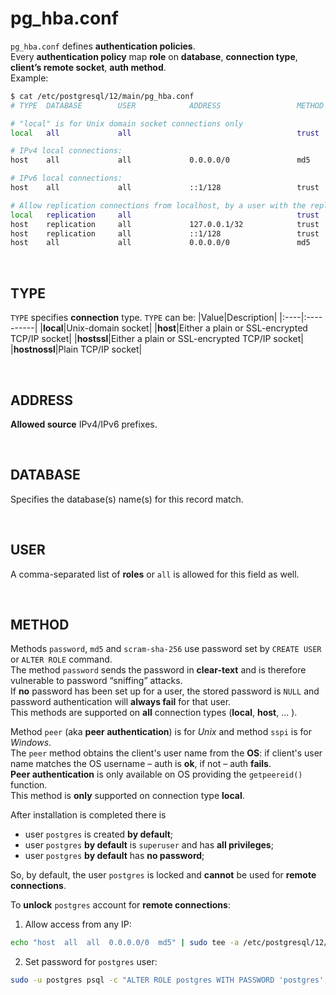 # pg_hba.conf
`pg_hba.conf` defines **authentication policies**.<br>
Every **authentication policy** map **role** on **database**, **connection type**, **client’s remote socket**, **auth method**.<br>
Example:
```bash
$ cat /etc/postgresql/12/main/pg_hba.conf 
# TYPE  DATABASE        USER            ADDRESS                 METHOD

# "local" is for Unix domain socket connections only
local   all             all                                     trust

# IPv4 local connections:
host    all             all             0.0.0.0/0               md5

# IPv6 local connections:
host    all             all             ::1/128                 trust

# Allow replication connections from localhost, by a user with the replication privilege.
local   replication     all                                     trust
host    replication     all             127.0.0.1/32            trust
host    replication     all             ::1/128                 trust
host    all             all             0.0.0.0/0               md5
```

<br>

## TYPE
`TYPE` specifies **connection** type.
`TYPE` can be:
|Value|Description|
|:----|:----------|
|**local**|Unix-domain socket|
|**host**|Either a plain or SSL-encrypted TCP/IP socket|
|**hostssl**|Either a plain or SSL-encrypted TCP/IP socket|
|**hostnossl**|Plain TCP/IP socket|

<br>

## ADDRESS       
**Allowed source** IPv4/IPv6 prefixes.

<br>

## DATABASE
Specifies the database(s) name(s) for this record match.

<br>

## USER
A comma-separated list of **roles** or `all` is allowed for this field as well.

<br>

## METHOD
Methods `password`, `md5` and `scram-sha-256` use password set by `CREATE USER` or `ALTER ROLE` command.<br>
The method `password` sends the password in **clear-text** and is therefore vulnerable to password “sniffing” attacks.<br>
If **no** password has been set up for a user, the stored password is `NULL` and password authentication will **always fail** for that user.<br>
This methods are supported on **all** connection types (**local**, **host**, ... ).<br>

Method `peer` (aka **peer authentication**) is for *Unix* and method `sspi` is for *Windows*.<br>
The `peer` method obtains the client's user name from the **OS**: if client's user name matches the OS username – auth is **ok**, if not – auth **fails**.<br>
**Peer authentication** is only available on OS providing the `getpeereid()` function.<br>
This method is **only** supported on connection type **local**.<br>

After installation is completed there is 
- user `postgres` is created **by default**;
- user `postgres` **by default** is `superuser` and has **all privileges**;
- user `postgres` **by default** has **no password**;

So, by default, the user `postgres` is locked and **cannot** be used for **remote connections**.<br>

To **unlock** `postgres` account for **remote connections**:
1. Allow access from any IP:
```bash
echo "host  all  all  0.0.0.0/0  md5" | sudo tee -a /etc/postgresql/12/main/pg_hba.conf
```
2. Set password for `postgres` user:
```bash
sudo -u postgres psql -c "ALTER ROLE postgres WITH PASSWORD 'postgres';"
```
